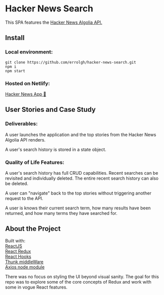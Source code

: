 # Hacker News Search
This SPA features the [Hacker News Algolia API.](https://hn.algolia.com/api/)

<h2>Install</h2>
<h3>Local environment:</h3>
<code>git clone https://github.com/errolgh/hacker-news-search.git</code>
<br>
<code>npm i</code>
<br>
<code>npm start</code>

### Hosted on Netlify:
[Hacker News App :rocket:](https://cranky-stonebraker-12c9f2.netlify.app/) 

## User Stories and Case Study
### Deliverables:
A user launches the application and the top stories from the Hacker News Algolia API renders.

A user's search history is stored in a state object.

### Quality of Life Features:
A user's search history has full CRUD capabilities. Recent searches can be revisited and individually deleted. The entire recent search history can also be deleted.

A user can "navigate" back to the top stories without triggering another request to the API.

A user is knows their current search term, how many results have been returned, and how many terms they have searched for.

## About the Project

Built with:\
[ReactJS](https://reactjs.org/)\
[React Redux](https://redux.js.org/)\
[React Hooks](https://reactjs.org/docs/hooks-intro.html/)\
[Thunk middleWare](https://github.com/reduxjs/redux-thunk/)\
[Axios node module](https://www.npmjs.com/package/axios/)

There was no focus on styling the UI beyond visual sanity. The goal for this repo was to explore some of the core concepts of Redux and work with some in vogue React features.
